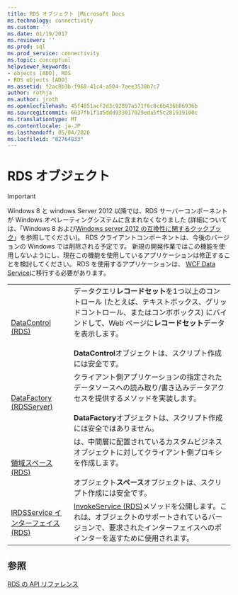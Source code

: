 ```yaml
---
title: RDS オブジェクト |Microsoft Docs
ms.technology: connectivity
ms.custom: ''
ms.date: 01/19/2017
ms.reviewer: ''
ms.prod: sql
ms.prod_service: connectivity
ms.topic: conceptual
helpviewer_keywords:
- objects [ADO], RDS
- RDS objects [ADO]
ms.assetid: f2ac8b3b-f968-41c4-a504-7aee3538b7c7
author: rothja
ms.author: jroth
ms.openlocfilehash: 45f4851acf2d3c92807a571f6c8c6b436b86936b
ms.sourcegitcommit: 6037fb1f1a5ddd933017029eda5f5c281939100c
ms.translationtype: MT
ms.contentlocale: ja-JP
ms.lasthandoff: 05/04/2020
ms.locfileid: "82764833"
---
```

# <a name="rds-objects"></a>RDS オブジェクト
> [!IMPORTANT]
>  Windows 8 と windows Server 2012 以降では、RDS サーバーコンポーネントが Windows オペレーティングシステムに含まれなくなりました (詳細については、「Windows 8 および[Windows server 2012 の互換性に関するクックブック](https://www.microsoft.com/download/details.aspx?id=27416)」を参照してください)。 RDS クライアントコンポーネントは、今後のバージョンの Windows では削除される予定です。 新規の開発作業ではこの機能を使用しないようにし、現在この機能を使用しているアプリケーションは修正することを検討してください。 RDS を使用するアプリケーションは、 [WCF Data Service](https://go.microsoft.com/fwlink/?LinkId=199565)に移行する必要があります。  
  
|||  
|-|-|  
|[DataControl (RDS)](../../../ado/reference/rds-api/datacontrol-object-rds.md)|データクエリ**レコードセット**を1つ以上のコントロール (たとえば、テキストボックス、グリッドコントロール、またはコンボボックス) にバインドして、Web ページに**レコードセット**データを表示します。<br /><br /> **DataControl**オブジェクトは、スクリプト作成には安全です。|  
|[DataFactory (RDSServer)](../../../ado/reference/rds-api/datafactory-object-rdsserver.md)|クライアント側アプリケーションの指定されたデータソースへの読み取り/書き込みデータアクセスを提供するメソッドを実装します。<br /><br /> **DataFactory**オブジェクトは、スクリプト作成には安全ではありません。|  
|[領域スペース (RDS)](../../../ado/reference/rds-api/dataspace-object-rds.md)|は、中間層に配置されているカスタムビジネスオブジェクトに対してクライアント側プロキシを作成します。<br /><br /> オブジェクト**スペース**オブジェクトは、スクリプト作成には安全です。|  
|[IRDSService インターフェイス (RDS)](../../../ado/reference/rds-api/irdsservice-interface-rds.md)|[InvokeService (RDS)](../../../ado/reference/rds-api/invokeservice-rds.md)メソッドを公開します。これは、オブジェクトのサポートされているバージョンで、要求されたインターフェイスへのポインターを返すために使用されます。|  
  
## <a name="see-also"></a>参照  
 [RDS の API リファレンス](../../../ado/reference/rds-api/rds-api-reference.md)


